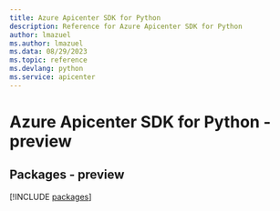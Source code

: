 ```yaml
---
title: Azure Apicenter SDK for Python
description: Reference for Azure Apicenter SDK for Python
author: lmazuel
ms.author: lmazuel
ms.data: 08/29/2023
ms.topic: reference
ms.devlang: python
ms.service: apicenter
---
```

# Azure Apicenter SDK for Python - preview
## Packages - preview
[!INCLUDE [packages](apicenter-index.md)]